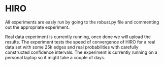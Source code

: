 # HIRO
All experiments are easly run by going to the robust.py file and commenting out the appropriate experiment. 

Real data experiment is currently running, once done we will upload the results. The experiment tests the speed of convergence of HIRO for a real data set with some 25k edges and real probabilities with carefully constructed confidence intervals. The experiment is currently running on a personal laptop so it might take a couple of days.
